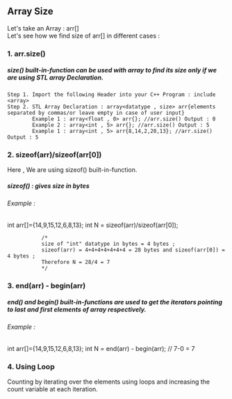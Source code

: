 ## Array Size

Let's take an Array : arr[]  
Let's see how we find size of arr[] in different cases :

  ### 1. arr.size()
  
  ##### size() built-in-function can be used with array to find its size only if we are using STL array Declaration.

    Step 1. Import the following Header into your C++ Program : include <array> 
    Step 2. STL Array Declaration : array<datatype , size> arr{elements separated by commas/or leave empty in case of user input}
            Example 1 : array<float , 0> arr{}; //arr.size() Output : 0
            Example 2 : array<int , 5> arr{}; //arr.size() Output : 5
            Example 1 : array<int , 5> arr{8,14,2,20,13}; //arr.size() Output : 5

 ### 2. sizeof(arr)/sizeof(arr[0])
   Here , We are using sizeof() built-in-function. 

   ##### sizeof() : gives size in bytes

   ###### Example : 
   
   int arr[]={14,9,15,12,6,8,13};
   int N = sizeof(arr)/sizeof(arr[0]); 
              
               /* 
               size of "int" datatype in bytes = 4 bytes ; 
               sizeof(arr) = 4+4+4+4+4+4+4 = 28 bytes and sizeof(arr[0]) = 4 bytes ; 
               Therefore N = 28/4 = 7 
               */


### 3. end(arr) - begin(arr)

  ##### end() and begin() built-in-functions are used to get the iterators pointing to last and first elements of array respectively.

  ###### Example : 

  int arr[]={14,9,15,12,6,8,13};
  int N = end(arr) - begin(arr); // 7-0 = 7


### 4. Using Loop

  Counting by iterating over the elements using loops and increasing the count variable at each iteration.
